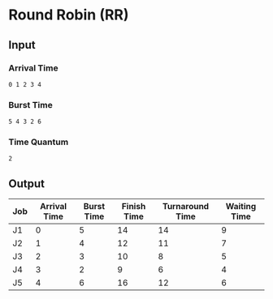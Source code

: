 # Round Robin (RR)

## Input

### Arrival Time

```text
0 1 2 3 4
```

### Burst Time

```text
5 4 3 2 6
```

### Time Quantum

```text
2
```

## Output

| Job | Arrival Time | Burst Time | Finish Time | Turnaround Time | Waiting Time |
| --- | ------------ | ---------- | ----------- | --------------- | ------------ |
| J1  | 0            | 5          | 14          | 14              | 9            |
| J2  | 1            | 4          | 12          | 11              | 7            |
| J3  | 2            | 3          | 10          | 8               | 5            |
| J4  | 3            | 2          | 9           | 6               | 4            |
| J5  | 4            | 6          | 16          | 12              | 6            |
